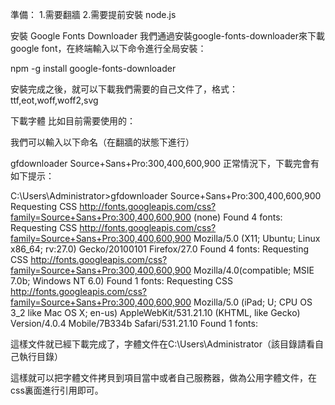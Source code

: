 準備： 1.需要翻牆 2.需要提前安裝 node.js

安裝 Google Fonts Downloader 我們通過安裝google-fonts-downloader來下載google font，在終端輸入以下命令進行全局安裝：

npm -g install google-fonts-downloader

安裝完成之後，就可以下載我們需要的自己文件了，格式：ttf,eot,woff,woff2,svg

下載字體 比如目前需要使用的：

我們可以輸入以下命名（在翻牆的狀態下進行）

gfdownloader Source+Sans+Pro:300,400,600,900
正常情況下，下載完會有如下提示：

C:\Users\Administrator>gfdownloader Source+Sans+Pro:300,400,600,900 Requesting CSS http://fonts.googleapis.com/css?family=Source+Sans+Pro:300,400,600,900 (none) Found 4 fonts: Requesting CSS http://fonts.googleapis.com/css?family=Source+Sans+Pro:300,400,600,900 Mozilla/5.0 (X11; Ubuntu; Linux x86_64; rv:27.0) Gecko/20100101 Firefox/27.0 Found 4 fonts: Requesting CSS http://fonts.googleapis.com/css?family=Source+Sans+Pro:300,400,600,900 Mozilla/4.0(compatible; MSIE 7.0b; Windows NT 6.0) Found 1 fonts: Requesting CSS http://fonts.googleapis.com/css?family=Source+Sans+Pro:300,400,600,900 Mozilla/5.0 (iPad; U; CPU OS 3_2 like Mac OS X; en-us) AppleWebKit/531.21.10 (KHTML, like Gecko) Version/4.0.4 Mobile/7B334b Safari/531.21.10 Found 1 fonts:

這樣文件就已經下載完成了，字體文件在C:\Users\Administrator（該目錄請看自己執行目錄）

這樣就可以把字體文件拷貝到項目當中或者自己服務器，做為公用字體文件，在css裏面進行引用即可。
